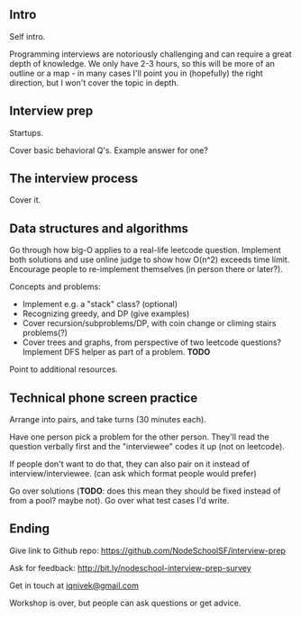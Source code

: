 ## Intro

Self intro.

Programming interviews are notoriously challenging and can require a great depth of knowledge. We only have 2-3 hours, so this will be more of an outline or a map - in many cases I'll point you in (hopefully) the right direction, but I won't cover the topic in depth.

## Interview prep

Startups.

Cover basic behavioral Q's. Example answer for one?


## The interview process

Cover it.


## Data structures and algorithms

Go through how big-O applies to a real-life leetcode question. Implement both solutions and use online judge to show how O(n^2) exceeds time limit. Encourage people to re-implement themselves (in person there or later?).

Concepts and problems:

* Implement e.g. a "stack" class? (optional)
* Recognizing greedy, and DP (give examples)
* Cover recursion/subproblems/DP, with coin change or climing stairs problems(?)
* Cover trees and graphs, from perspective of two leetcode questions? Implement DFS helper as part of a problem. **TODO**

Point to additional resources.


## Technical phone screen practice

Arrange into pairs, and take turns (30 minutes each).

Have one person pick a problem for the other person. They'll read the question verbally first and the "interviewee" codes it up (not on leetcode).

If people don't want to do that, they can also pair on it instead of interview/interviewee. (can ask which format people would prefer)

Go over solutions (**TODO**: does this mean they should be fixed instead of from a pool? maybe not). Go over what test cases I'd write.

## Ending

Give link to Github repo: https://github.com/NodeSchoolSF/interview-prep

Ask for feedback: http://bit.ly/nodeschool-interview-prep-survey

Get in touch at iqnivek@gmail.com

Workshop is over, but people can ask questions or get advice.

